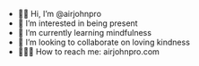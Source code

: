 - 👋🏻 Hi, I’m @airjohnpro
- 👀 I’m interested in being present
- 🌱 I’m currently learning mindfulness 
- 💞️ I’m looking to collaborate on loving kindness
- 👨🏼‍💻 How to reach me: airjohnpro.com

<!---
airjohnpro/airjohnpro is a ✨ special ✨ repository because its `README.md` (this file) appears on your GitHub profile.
You can click the Preview link to take a look at your changes.
--->

